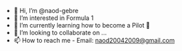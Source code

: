 - 👋 Hi, I’m @naod-gebre
- 👀 I’m interested in Formula 1
- 🌱 I’m currently learning how to become a Pilot 🛫
- 💞️ I’m looking to collaborate on ...
- 📫 How to reach me - Email: naod20042009@gmail.com
